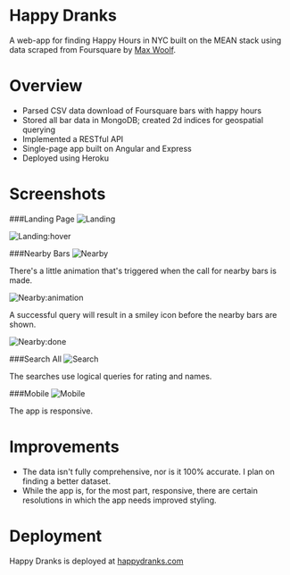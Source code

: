 Happy Dranks
=========
A web-app for finding Happy Hours in NYC built on the MEAN stack using data scraped from Foursquare by [Max Woolf](https://github.com/minimaxir).

Overview
=========
* Parsed CSV data download of Foursquare bars with happy hours
* Stored all bar data in MongoDB; created 2d indices for geospatial querying
* Implemented a RESTful API
* Single-page app built on Angular and Express
* Deployed using Heroku

Screenshots
=========
###Landing Page
![Landing](/screenshots/landing.png)

![Landing:hover](/screenshots/landing-hover.png)

###Nearby Bars
![Nearby](/screenshots/nearby.png)

There's a little animation that's triggered when the call for nearby bars is made.

![Nearby:animation](/screenshots/nearby-animation.png)

A successful query will result in a smiley icon before the nearby bars are shown.

![Nearby:done](/screenshots/nearby-done.png)

###Search All
![Search](/screenshots/search.jpg)

The searches use logical queries for rating and names.

###Mobile
![Mobile](/screenshots/responsive.jpg)

The app is responsive.

Improvements
=========
* The data isn't fully comprehensive, nor is it 100% accurate. I plan on finding a better dataset.
* While the app is, for the most part, responsive, there are certain resolutions in which the app needs improved styling.

Deployment
=========
Happy Dranks is deployed at [happydranks.com](http://happydranks.com)